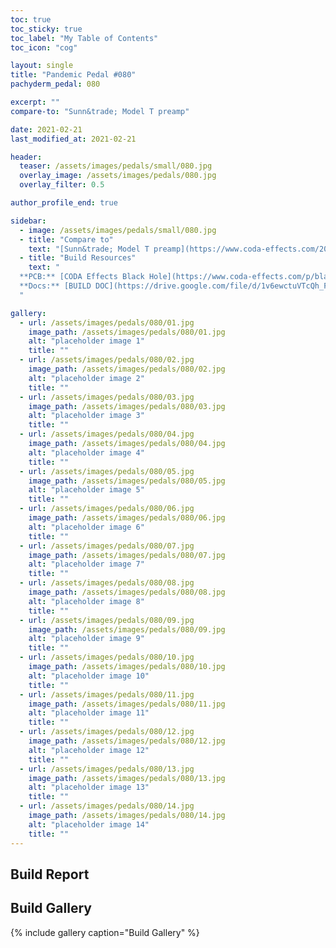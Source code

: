 ```yaml
---
toc: true
toc_sticky: true
toc_label: "My Table of Contents"
toc_icon: "cog"

layout: single
title: "Pandemic Pedal #080"
pachyderm_pedal: 080

excerpt: ""
compare-to: "Sunn&trade; Model T preamp"

date: 2021-02-21
last_modified_at: 2021-02-21

header:
  teaser: /assets/images/pedals/small/080.jpg
  overlay_image: /assets/images/pedals/080.jpg
  overlay_filter: 0.5

author_profile_end: true

sidebar:
  - image: /assets/images/pedals/small/080.jpg
  - title: "Compare to"
    text: "[Sunn&trade; Model T preamp](https://www.coda-effects.com/2017/12/black-hole-sunn-model-t-preamp.html)"
  - title: "Build Resources"
    text: "
  **PCB:** [CODA Effects Black Hole](https://www.coda-effects.com/p/black-hole-pcb.html)<br>
  **Docs:** [BUILD DOC](https://drive.google.com/file/d/1v6ewctuVTcQh_FMEzD_LcnKRfY3F2P4k/view?usp=sharing)
  "

gallery:
  - url: /assets/images/pedals/080/01.jpg
    image_path: /assets/images/pedals/080/01.jpg
    alt: "placeholder image 1"
    title: ""
  - url: /assets/images/pedals/080/02.jpg
    image_path: /assets/images/pedals/080/02.jpg
    alt: "placeholder image 2"
    title: ""
  - url: /assets/images/pedals/080/03.jpg
    image_path: /assets/images/pedals/080/03.jpg
    alt: "placeholder image 3"
    title: ""
  - url: /assets/images/pedals/080/04.jpg
    image_path: /assets/images/pedals/080/04.jpg
    alt: "placeholder image 4"
    title: ""
  - url: /assets/images/pedals/080/05.jpg
    image_path: /assets/images/pedals/080/05.jpg
    alt: "placeholder image 5"
    title: ""
  - url: /assets/images/pedals/080/06.jpg
    image_path: /assets/images/pedals/080/06.jpg
    alt: "placeholder image 6"
    title: ""
  - url: /assets/images/pedals/080/07.jpg
    image_path: /assets/images/pedals/080/07.jpg
    alt: "placeholder image 7"
    title: ""
  - url: /assets/images/pedals/080/08.jpg
    image_path: /assets/images/pedals/080/08.jpg
    alt: "placeholder image 8"
    title: ""
  - url: /assets/images/pedals/080/09.jpg
    image_path: /assets/images/pedals/080/09.jpg
    alt: "placeholder image 9"
    title: ""
  - url: /assets/images/pedals/080/10.jpg
    image_path: /assets/images/pedals/080/10.jpg
    alt: "placeholder image 10"
    title: ""
  - url: /assets/images/pedals/080/11.jpg
    image_path: /assets/images/pedals/080/11.jpg
    alt: "placeholder image 11"
    title: ""
  - url: /assets/images/pedals/080/12.jpg
    image_path: /assets/images/pedals/080/12.jpg
    alt: "placeholder image 12"
    title: ""
  - url: /assets/images/pedals/080/13.jpg
    image_path: /assets/images/pedals/080/13.jpg
    alt: "placeholder image 13"
    title: ""
  - url: /assets/images/pedals/080/14.jpg
    image_path: /assets/images/pedals/080/14.jpg
    alt: "placeholder image 14"
    title: ""
---
```


## Build Report

## Build Gallery

{% include gallery caption="Build Gallery" %}